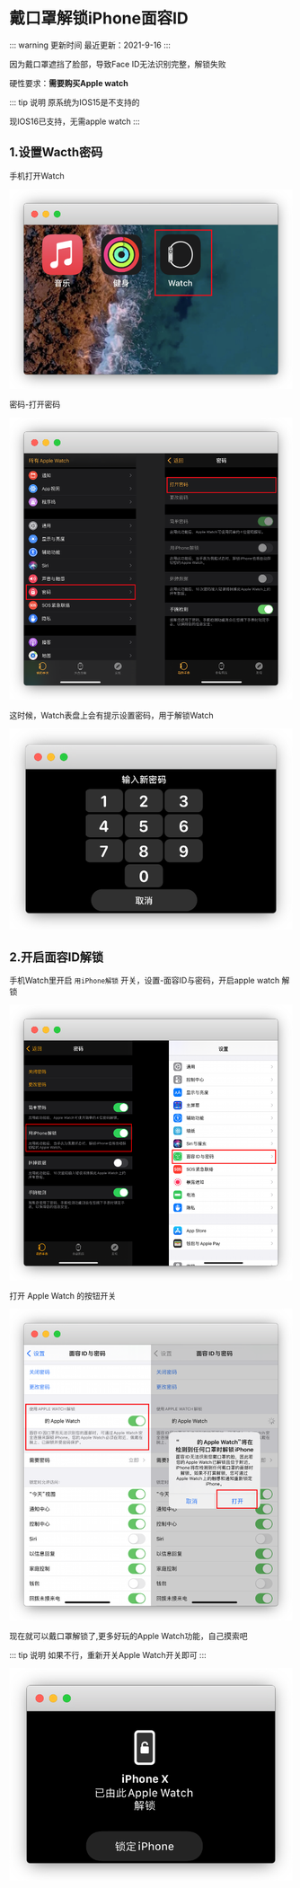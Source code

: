 
# 戴口罩解锁iPhone面容ID

::: warning 更新时间
最近更新：2021-9-16
:::

因为戴口罩遮挡了脸部，导致Face ID无法识别完整，解锁失败

硬性要求：**需要购买Apple watch**

::: tip 说明
原系统为IOS15是不支持的

现IOS16已支持，无需apple watch
:::




## 1.设置Wacth密码



手机打开Watch

![](./faceID-01.png)

密码-打开密码

![](./faceID-02.png)

这时候，Watch表盘上会有提示设置密码，用于解锁Watch

![](./faceID-03.png)




## 2.开启面容ID解锁



手机Watch里开启 `用iPhone解锁` 开关，设置-面容ID与密码，开启apple watch 解锁

![](./faceID-04.png)

打开 Apple Watch 的按钮开关

![](./faceID-05.png)

现在就可以戴口罩解锁了,更多好玩的Apple Watch功能，自己摸索吧

::: tip 说明
如果不行，重新开关Apple Watch开关即可
:::


![](./faceID-06.png)





